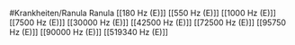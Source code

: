 #Krankheiten/Ranula
Ranula
[[180 Hz (E)]]
[[550 Hz (E)]]
[[1000 Hz (E)]]
[[7500 Hz (E)]]
[[30000 Hz (E)]]
[[42500 Hz (E)]]
[[72500 Hz (E)]]
[[95750 Hz (E)]]
[[90000 Hz (E)]]
[[519340 Hz (E)]]
